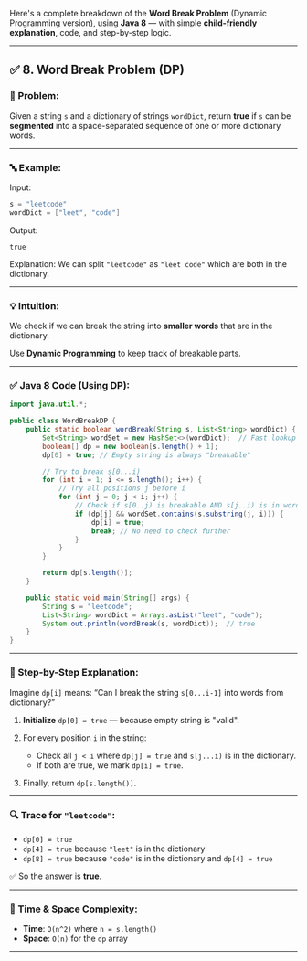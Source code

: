 Here's a complete breakdown of the **Word Break Problem** (Dynamic Programming version), using **Java 8** — with simple **child-friendly explanation**, code, and step-by-step logic.

---

## ✅ 8. Word Break Problem (DP)

### 📘 Problem:

Given a string `s` and a dictionary of strings `wordDict`, return **true** if `s` can be **segmented** into a space-separated sequence of one or more dictionary words.

---

### 🔤 Example:

Input:

```java
s = "leetcode"
wordDict = ["leet", "code"]
```

Output:

```
true
```

Explanation:
We can split `"leetcode"` as `"leet code"` which are both in the dictionary.

---

### 💡 Intuition:

We check if we can break the string into **smaller words** that are in the dictionary.

Use **Dynamic Programming** to keep track of breakable parts.

---

### ✅ Java 8 Code (Using DP):

```java
import java.util.*;

public class WordBreakDP {
    public static boolean wordBreak(String s, List<String> wordDict) {
        Set<String> wordSet = new HashSet<>(wordDict);  // Fast lookup
        boolean[] dp = new boolean[s.length() + 1];
        dp[0] = true; // Empty string is always "breakable"

        // Try to break s[0...i)
        for (int i = 1; i <= s.length(); i++) {
            // Try all positions j before i
            for (int j = 0; j < i; j++) {
                // Check if s[0..j) is breakable AND s[j..i) is in wordDict
                if (dp[j] && wordSet.contains(s.substring(j, i))) {
                    dp[i] = true;
                    break; // No need to check further
                }
            }
        }

        return dp[s.length()];
    }

    public static void main(String[] args) {
        String s = "leetcode";
        List<String> wordDict = Arrays.asList("leet", "code");
        System.out.println(wordBreak(s, wordDict));  // true
    }
}
```

---

### 🧒 Step-by-Step Explanation:

Imagine `dp[i]` means: “Can I break the string `s[0...i-1]` into words from dictionary?”

1. **Initialize** `dp[0] = true` — because empty string is "valid".
2. For every position `i` in the string:

   - Check all `j < i` where `dp[j] = true` and `s[j...i)` is in the dictionary.
   - If both are true, we mark `dp[i] = true`.

3. Finally, return `dp[s.length()]`.

---

### 🔍 Trace for `"leetcode"`:

- `dp[0] = true`
- `dp[4] = true` because `"leet"` is in the dictionary
- `dp[8] = true` because `"code"` is in the dictionary and `dp[4] = true`

✅ So the answer is **true**.

---

### 🚀 Time & Space Complexity:

- **Time**: `O(n^2)` where `n = s.length()`
- **Space**: `O(n)` for the `dp` array

---

